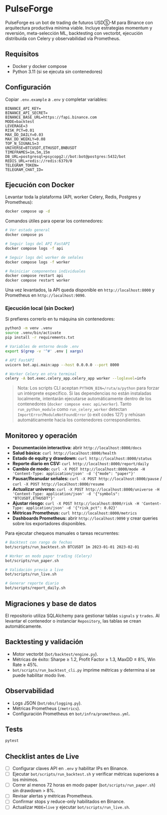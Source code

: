 # PulseForge

PulseForge es un bot de trading de futuros USDⓈ-M para Binance con arquitectura productiva mínima viable. Incluye estrategias momentum y reversión, meta-selección ML, backtesting con vectorbt, ejecución distribuida con Celery y observabilidad vía Prometheus.

## Requisitos
- Docker y docker compose
- Python 3.11 (si se ejecuta sin contenedores)

## Configuración
Copiar `.env.example` a `.env` y completar variables:

```
BINANCE_API_KEY=
BINANCE_API_SECRET=
BINANCE_BASE_URL=https://fapi.binance.com
MODE=backtest
LEVERAGE=3
RISK_PCT=0.01
MAX_DD_DAILY=0.03
MAX_DD_WEEKLY=0.08
TOP_N_SIGNALS=3
UNIVERSE=BTCUSDT,ETHUSDT,BNBUSDT
TIMEFRAMES=1m,5m,15m
DB_URL=postgresql+psycopg2://bot:bot@postgres:5432/bot
REDIS_URL=redis://redis:6379/0
TELEGRAM_TOKEN=
TELEGRAM_CHAT_ID=
```

## Ejecución con Docker

Levantar toda la plataforma (API, worker Celery, Redis, Postgres y Prometheus):

```bash
docker compose up -d
```

Comandos útiles para operar los contenedores:

```bash
# Ver estado general
docker compose ps

# Seguir logs del API FastAPI
docker compose logs -f api

# Seguir logs del worker de señales
docker compose logs -f worker

# Reiniciar componentes individuales
docker compose restart api
docker compose restart worker
```

Una vez levantados, la API queda disponible en `http://localhost:8000` y Prometheus en `http://localhost:9090`.

### Ejecución local (sin Docker)

Si prefieres correrlo en tu máquina sin contenedores:

```bash
python3 -m venv .venv
source .venv/bin/activate
pip install -r requirements.txt

# Variables de entorno desde .env
export $(grep -v '^#' .env | xargs)

# API FastAPI
uvicorn bot.api.main:app --host 0.0.0.0 --port 8000

# Worker Celery en otra terminal
celery -A bot.exec.celery_app.celery_app worker --loglevel=info
```

> Nota: Los scripts CLI aceptan `PYTHON_BIN=/ruta/a/python` para forzar un intérprete específico. Si las dependencias no están instaladas localmente, intentarán ejecutarse automáticamente dentro de los contenedores (`docker compose exec api/worker`). Tanto `run_python_module` como `run_celery_worker` detectan `ImportError`/`ModuleNotFoundError` (o exit codes 127) y rehúsan automáticamente hacia los contenedores correspondientes.

## Monitoreo y operación

- **Documentación interactiva:** abrir `http://localhost:8000/docs`
- **Salud básica:** `curl http://localhost:8000/health`
- **Estado de equity y drawdown:** `curl http://localhost:8000/status`
- **Reporte diario en CSV:** `curl http://localhost:8000/report/daily`
- **Cambio de modo:** `curl -X POST http://localhost:8000/mode -H 'Content-Type: application/json' -d '{"mode": "paper"}'`
- **Pausar/Reanudar señales:** `curl -X POST http://localhost:8000/pause` / `curl -X POST http://localhost:8000/resume`
- **Actualizar universo:** `curl -X POST http://localhost:8000/universe -H 'Content-Type: application/json' -d '{"symbols": "BTCUSDT,ETHUSDT"}'`
- **Ajustar riesgo:** `curl -X POST http://localhost:8000/risk -H 'Content-Type: application/json' -d '{"risk_pct": 0.02}'`
- **Métricas Prometheus:** `curl http://localhost:8000/metrics`
- **Dashboards Prometheus:** abrir `http://localhost:9090` y crear queries sobre los exportadores disponibles.

Para ejecutar chequeos manuales o tareas recurrentes:

```bash
# Backtest con rango de fechas
bot/scripts/run_backtest.sh BTCUSDT 1m 2023-01-01 2023-02-01

# Worker en modo paper trading (Celery)
bot/scripts/run_paper.sh

# Validación previa a live
bot/scripts/run_live.sh

# Generar reporte diario
bot/scripts/report_daily.sh
```

## Migraciones y base de datos
El repositorio utiliza SQLAlchemy para gestionar tablas `signals` y `trades`. Al levantar el contenedor o instanciar `Repository`, las tablas se crean automáticamente.

## Backtesting y validación
- Motor vectorbt (`bot/backtest/engine.py`).
- Métricas de éxito: Sharpe ≥ 1.2, Profit Factor ≥ 1.3, MaxDD ≤ 8%, Win Rate ≥ 45%.
- `bot/scripts/run_backtest_cli.py` imprime métricas y determina si se puede habilitar modo live.

## Observabilidad
- Logs JSON (`bot/obs/logging.py`).
- Métricas Prometheus (`/metrics`).
- Configuración Prometheus en `bot/infra/prometheus.yml`.

## Tests

```bash
pytest
```

## Checklist antes de Live
- [ ] Configurar claves API en `.env` y habilitar IPs en Binance.
- [ ] Ejecutar `bot/scripts/run_backtest.sh` y verificar métricas superiores a los mínimos.
- [ ] Correr al menos 72 horas en modo paper (`bot/scripts/run_paper.sh`) sin drawdown > 8%.
- [ ] Revisar alertas y métricas Prometheus.
- [ ] Confirmar stops y reduce-only habilitados en Binance.
- [ ] Actualizar `MODE=live` y ejecutar `bot/scripts/run_live.sh`.
